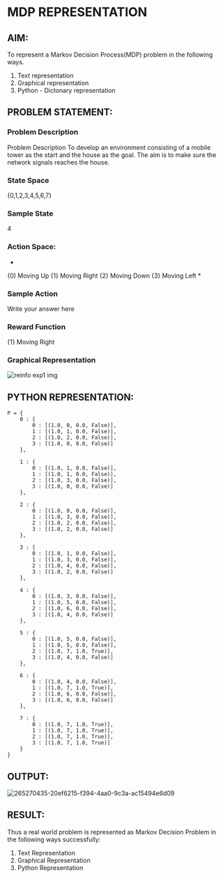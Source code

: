 # MDP REPRESENTATION

## AIM:
To represent a Markov Decision Process(MDP) problem in the following ways.
   1. Text representation
   2. Graphical representation
   3. Python - Dictonary representation

## PROBLEM STATEMENT:

### Problem Description
Problem Description
To develop an environment consisting of a mobile tower as the start and the house as the goal. The aim is to make sure the network signals reaches the house.

### State Space
{0,1,2,3,4,5,6,7}

### Sample State
4

### Action Space:
*
{0) Moving Up
{1} Moving Right
{2} Moving Down
{3} Moving Left
*
### Sample Action
Write your answer here

### Reward Function
{1} Moving Right

### Graphical Representation
![reinfo exp1 img](https://github.com/Lakshmipriya-P-AI/mdp-representation/assets/93427923/28f63886-7129-42dd-9e6f-3e6f4a16b1b4)


## PYTHON REPRESENTATION:
```
P = {
    0 : {
        0 : [(1.0, 0, 0.0, False)],
        1 : [(1.0, 1, 0.0, False)],
        2 : [(1.0, 2, 0.0, False)],
        3 : [(1.0, 0, 0.0, False)]
    },

    1 : {
        0 : [(1.0, 1, 0.0, False)],
        1 : [(1.0, 1, 0.0, False)],
        2 : [(1.0, 3, 0.0, False)],
        3 : [(1.0, 0, 0.0, False)]
    },

    2 : {
        0 : [(1.0, 0, 0.0, False)],
        1 : [(1.0, 3, 0.0, False)],
        2 : [(1.0, 2, 0.0, False)],
        3 : [(1.0, 2, 0.0, False)]
    },

    3 : {
        0 : [(1.0, 1, 0.0, False)],
        1 : [(1.0, 3, 0.0, False)],
        2 : [(1.0, 4, 0.0, False)],
        3 : [(1.0, 2, 0.0, False)]
    },

    4 : {
        0 : [(1.0, 3, 0.0, False)],
        1 : [(1.0, 5, 0.0, False)],
        2 : [(1.0, 6, 0.0, False)],
        3 : [(1.0, 4, 0.0, False)]
    },

    5 : {
        0 : [(1.0, 5, 0.0, False)],
        1 : [(1.0, 5, 0.0, False)],
        2 : [(1.0, 7, 1.0, True)],
        3 : [(1.0, 4, 0.0, False)]
    },

    6 : {
        0 : [(1.0, 4, 0.0, False)],
        1 : [(1.0, 7, 1.0, True)],
        2 : [(1.0, 6, 0.0, False)],
        3 : [(1.0, 6, 0.0, False)]
    },

    7 : {
        0 : [(1.0, 7, 1.0, True)],
        1 : [(1.0, 7, 1.0, True)],
        2 : [(1.0, 7, 1.0, True)],
        3 : [(1.0, 7, 1.0, True)]
    }
}
```

## OUTPUT:

![265270435-20ef6215-f394-4aa0-9c3a-ac15494e6d09](https://github.com/Lakshmipriya-P-AI/mdp-representation/assets/93427923/1e28f004-7146-4462-ab79-a5d99414631c)

## RESULT:
Thus a real world problem is represented as Markov Decision Problem in the following ways successfully:

  1. Text Representation
  2. Graphical Representation
  3. Python Representation

